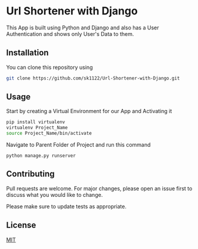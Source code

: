 # Url Shortener with Django

This App is built using Python and Django and also has a User Authentication and shows only User's Data to them.

## Installation

You can clone this repository using

```bash
git clone https://github.com/sk1122/Url-Shortener-with-Django.git
```

## Usage

Start by creating a Virtual Environment for our App and Activating it

```bash
pip install virtualenv
virtualenv Project_Name
source Project_Name/bin/activate
```

Navigate to Parent Folder of Project and run this command

```
python manage.py runserver
```


## Contributing
Pull requests are welcome. For major changes, please open an issue first to discuss what you would like to change.

Please make sure to update tests as appropriate.

## License
[MIT](https://github.com/sk1122/Url-Shortener-with-Django/blob/master/LICENSE)
